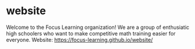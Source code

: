 # website
Welcome to the Focus Learning organization! We are a group of enthusiatic high schoolers who want to make competitive math training easier for everyone.
Website: https://focus-learning.github.io/website/
